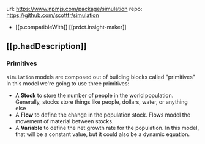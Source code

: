 
url: https://www.npmjs.com/package/simulation
repo: https://github.com/scottfr/simulation

- [[p.compatibleWith]] [[prdct.insight-maker]]

## [[p.hadDescription]]

### Primitives

`simulation` models are composed out of building blocks called "primitives" In this model we're going to use three primitives:

-   A **Stock** to store the number of people in the world population. Generally, stocks store things like people, dollars, water, or anything else
-   A **Flow** to define the change in the population stock. Flows model the movement of material between stocks.
-   A **Variable** to define the net growth rate for the population. In this model, that will be a constant value, but it could also be a dynamic equation.